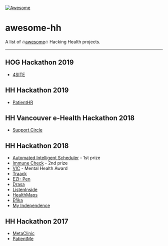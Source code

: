 [![Awesome](https://awesome.re/badge.svg)](https://awesome.re)

# awesome-hh
A list of 🔥[awesome](https://github.com/sindresorhus/awesome/blob/master/awesome.md)🔥 Hacking Health projects.

---

## HOG Hackathon 2019
* [4SITE](https://github.com/c-core-labs/hog2019-web)

## HH Hackathon 2019
* [PatientHR](https://github.com/patienthr/PatientHR)

## HH Vancouver e-Health Hackathon 2018

* [Support Circle](https://github.com/andrewgrant111/support-circle)

## HH Hackathon 2018

* [Automated Intelligent Scheduler](https://hhstjohnsnl2018.sparkboard.com/project/5aa52dc364fffa0400b9b1d6) - 1st prize
* [Immune Check](https://github.com/jthetzel/outbreak-nl-web) - 2nd prize
* [VIC](https://hhstjohnsnl2018.sparkboard.com/project/5aa41fe864fffa0400b9b1ac) - Mental Health Award
* [Traack](https://hhstjohnsnl2018.sparkboard.com/project/5a9d99ace9387d040052ecb6)
* [EZI- Pen](https://hhstjohnsnl2018.sparkboard.com/project/5aa52b1264fffa0400b9b1d1)
* [Drasa](https://www.github.com/Sagrix/drasa)
* [ListenInside](https://hhstjohnsnl2018.sparkboard.com/project/5aa02baf74c6da040066d240)
* [HealthMaps](https://hhstjohnsnl2018.sparkboard.com/project/5aa54e483feea30400b63603)
* [Efika](https://hhstjohnsnl2018.sparkboard.com/project/5aa5519d3feea30400b63607)
* [My Independence](https://hhstjohnsnl2018.sparkboard.com/project/5aa53ae064fffa0400b9b1e4)

## HH Hackathon 2017

* [MetaClinic](https://github.com/jthetzel/blood-clinic-web)
* [PatientMe](https://github.com/moustafaelsisy/patientme)
